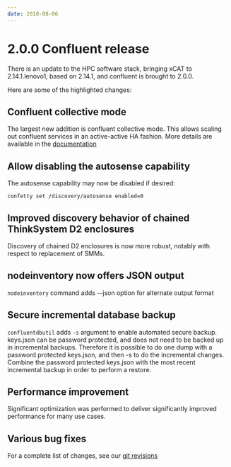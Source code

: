 ```yaml
---
date: 2018-08-06
---
```


# 2.0.0 Confluent release

There is an update to the HPC software stack, bringing xCAT to 2.14.1.lenovo1, based on 2.14.1,
and confluent is brought to 2.0.0.
<!-- more -->

Here are some of the highlighted changes:

## Confluent collective mode

The largest new addition is confluent collective mode.  This allows scaling out confluent services
in an active-active HA fashion.  More details are available in the [documentation]({{site.baseurl}}/documentation/collective.html)

## Allow disabling the autosense capability

The autosense capability may now be disabled if desired:

    confetty set /discovery/autosense enabled=0

## Improved discovery behavior of chained ThinkSystem D2 enclosures

Discovery of chained D2 enclosures is now more robust, notably with respect to replacement of SMMs.

## nodeinventory now offers JSON output

`nodeinventory` command adds --json option for alternate output format

## Secure incremental database backup

`confluentdbutil` adds `-s` argument to enable automated secure backup.  keys.json can be password protected,
and does not need to be backed up in incremental backups.  Therefore it is possible to do one dump with a password
protected keys.json, and then -s to do the incremental changes.  Combine the password protected keys.json with
the most recent incremental backup in order to perform a restore.

## Performance improvement

Significant optimization was performed to deliver significantly improved performance for many use cases.

## Various bug fixes

For a complete list of changes, see our [git revisions](https://github.com/xcat2/confluent/compare/1.8.0...2.0.0 "Changes from 1.8.0 to 2.0.0")

